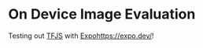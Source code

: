 # On Device Image Evaluation

Testing out [TFJS](https://github.com/tensorflow/tfjs) with [Expo](https://expo.dev/)https://expo.dev/!
